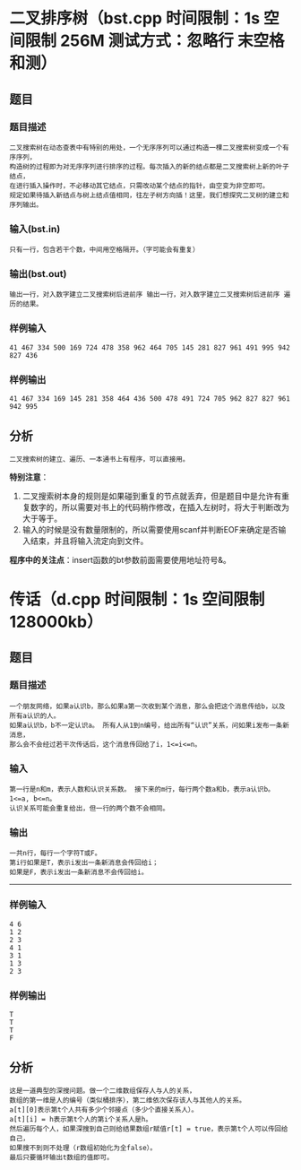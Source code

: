 # 二叉排序树（bst.cpp 时间限制：1s 空间限制 256M 测试方式：忽略行 末空格和测）
## 题目
### 题目描述
```
二叉搜索树在动态查表中有特别的用处，一个无序序列可以通过构造一棵二叉搜索树变成一个有序序列，
构造树的过程即为对无序序列进行排序的过程。每次插入的新的结点都是二叉搜索树上新的叶子结点，
在进行插入操作时，不必移动其它结点，只需改动某个结点的指针，由空变为非空即可。
规定如果待插入新结点与树上结点值相同，往左子树方向插！这里，我们想探究二叉树的建立和序列输出。
```
### 输入(bst.in)
```
只有一行，包含若干个数，中间用空格隔开。（字可能会有重复）
```
### 输出(bst.out)
```
输出一行，对入数字建立二叉搜索树后进前序 输出一行，对入数字建立二叉搜索树后进前序 遍历的结果。
```
### 样例输入
```
41 467 334 500 169 724 478 358 962 464 705 145 281 827 961 491 995 942 827 436
```
### 样例输出
```
41 467 334 169 145 281 358 464 436 500 478 491 724 705 962 827 827 961 942 995
```
## 分析
```
二叉搜索树的建立、遍历、一本通书上有程序，可以直接用。
```
**特别注意**：
1. 二叉搜索树本身的规则是如果碰到重复的节点就丢弃，但是题目中是允许有重复数字的，所以需要对书上的代码稍作修改，在插入左树时，将大于判断改为大于等于。
2. 输入的时候是没有数量限制的，所以需要使用scanf并判断EOF来确定是否输入结束，并且将输入流定向到文件。

**程序中的关注点**：insert函数的bt参数前面需要使用地址符号&。

# 传话（d.cpp 时间限制：1s 空间限制 128000kb）
## 题目
### 题目描述
```
一个朋友网络，如果a认识b，那么如果a第一次收到某个消息，那么会把这个消息传给b，以及所有a认识的人。 
如果a认识b，b不一定认识a。 所有人从1到n编号，给出所有“认识”关系，问如果i发布一条新消息，
那么会不会经过若干次传话后，这个消息传回给了i，1<=i<=n。
```
### 输入
```
第一行是n和m，表示人数和认识关系数。 接下来的m行，每行两个数a和b，表示a认识b。
1<=a, b<=n。
认识关系可能会重复给出，但一行的两个数不会相同。
```
### 输出
```
一共n行，每行一个字符T或F。
第i行如果是T，表示i发出一条新消息会传回给i；
如果是F，表示i发出一条新消息不会传回给i。
```
---
### 样例输入
```
4 6                        
1 2
2 3
4 1
3 1
1 3
2 3

```
### 样例输出
```
T
T
T
F
```
## 分析
```
这是一道典型的深搜问题。做一个二维数组保存人与人的关系，
数组的第一维是人的编号（类似桶排序），第二维依次保存该人与其他人的关系。
a[t][0]表示第t个人共有多少个邻接点（多少个直接关系人）。
a[t][i] = h表示第t个人的第i个关系人是h。
然后遍历每个人，如果深搜到自己则给结果数组r赋值r[t] = true，表示第t个人可以传回给自己，
如果搜不到则不处理（r数组初始化为全false）。
最后只要循环输出t数组的值即可。
```